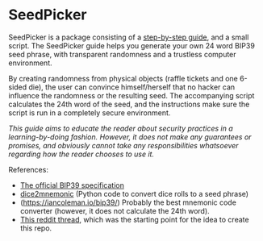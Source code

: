 # SeedPicker

SeedPicker is a package consisting of a [step-by-step guide](seedpicker.pdf), and a small script. 
The SeedPicker guide helps you generate your own 24 word BIP39 seed phrase, with transparent randomness and a trustless computer environment. 

By creating randomness from physical objects (raffle tickets and one 6-sided die), the user can convince himself/herself that no hacker can influence the randomness or the resulting seed. 
The accompanying script calculates the 24th word of the seed, and the instructions make sure the script is run in a completely secure environment.

_This guide aims to educate the reader about security practices in a learning-by-doing fashion. However, it does not make any guarantees or promises, and obviously cannot take any responsibilities whatsoever regarding how the reader chooses to use it._

References:
* [The official BIP39 specification](https://github.com/bitcoin/bips/blob/master/bip-0039.mediawiki) 
* [dice2mnemonic](https://github.com/mohrt/dice2mnemonic) (Python code to convert dice rolls to a seed phrase) 
* (https://iancoleman.io/bip39/) Probably the best mnemonic code converter (however, it does not calculate the 24th word). 
* [This reddit thread](https://www.reddit.com/r/crypto/comments/684zvj/need_help_generating_lastword_checksum_for_bip39/), which was the starting point for the idea to create this repo. 
